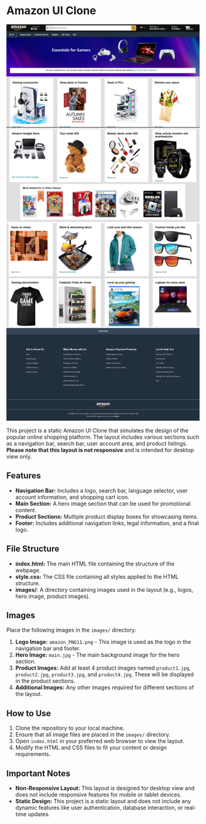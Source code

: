 # Amazon UI Clone

![Navigation Bar and Hero Section](preview/one.png)
![Product Section](preview/two.png)
![Footer Section](preview/three.png)
![Full Page View](preview/four.png)

This project is a static Amazon UI Clone that simulates the design of the popular online shopping platform. The layout includes various sections such as a navigation bar, search bar, user account area, and product listings. **Please note that this layout is not responsive** and is intended for desktop view only.

## Features

- **Navigation Bar:** Includes a logo, search bar, language selector, user account information, and shopping cart icon.
- **Main Section:** A hero image section that can be used for promotional content.
- **Product Sections:** Multiple product display boxes for showcasing items.
- **Footer:** Includes additional navigation links, legal information, and a final logo.

## File Structure

- **index.html:** The main HTML file containing the structure of the webpage.
- **style.css:** The CSS file containing all styles applied to the HTML structure.
- **images/**: A directory containing images used in the layout (e.g., logos, hero image, product images).

## Images

Place the following images in the `images/` directory:

1. **Logo Image:** `amazon_PNG11.png` - This image is used as the logo in the navigation bar and footer.
2. **Hero Image:** `main.jpg` - The main background image for the hero section.
3. **Product Images:** Add at least 4 product images named `product1.jpg`, `product2.jpg`, `product3.jpg`, and `product4.jpg`. These will be displayed in the product sections.
4. **Additional Images:** Any other images required for different sections of the layout.

## How to Use

1. Clone the repository to your local machine.
2. Ensure that all image files are placed in the `images/` directory.
3. Open `index.html` in your preferred web browser to view the layout.
4. Modify the HTML and CSS files to fit your content or design requirements.

## Important Notes

- **Non-Responsive Layout:** This layout is designed for desktop view and does not include responsive features for mobile or tablet devices.
- **Static Design:** This project is a static layout and does not include any dynamic features like user authentication, database interaction, or real-time updates.
